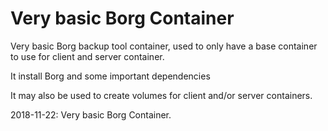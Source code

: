 # Very basic Borg Container

Very basic Borg backup tool container, used to only have a base container to use for client and server container.

It install Borg and some important dependencies

It may also be used to create volumes for client and/or server containers.

2018-11-22: Very basic Borg Container.